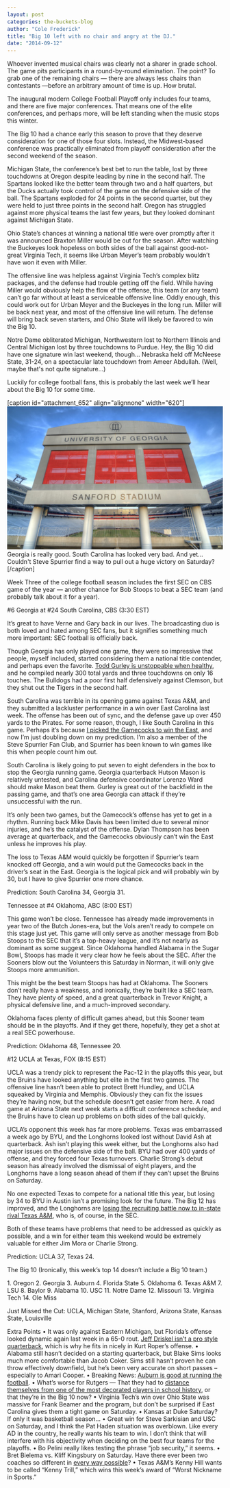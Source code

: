 ```yaml
---
layout: post
categories: the-buckets-blog
author: "Cole Frederick"
title: "Big 10 left with no chair and angry at the DJ."
date: "2014-09-12"
---
```


Whoever invented musical chairs was clearly not a sharer in grade school. The game pits participants in a round-by-round elimination. The point? To grab one of the remaining chairs — there are always less chairs than contestants —before an arbitrary amount of time is up. How brutal.

The inaugural modern College Football Playoff only includes four teams, and there are five major conferences. That means one of the elite conferences, and perhaps more, will be left standing when the music stops this winter.

The Big 10 had a chance early this season to prove that they deserve consideration for one of those four slots. Instead, the Midwest-based conference was practically eliminated from playoff consideration after the second weekend of the season.

Michigan State, the conference’s best bet to run the table, lost by three touchdowns at Oregon despite leading by nine in the second half. The Spartans looked like the better team through two and a half quarters, but the Ducks actually took control of the game on the defensive side of the ball. The Spartans exploded for 24 points in the second quarter, but they were held to just three points in the second half. Oregon has struggled against more physical teams the last few years, but they looked dominant against Michigan State.

Ohio State’s chances at winning a national title were over promptly after it was announced Braxton Miller would be out for the season. After watching the Buckeyes look hopeless on both sides of the ball against good-not-great Virginia Tech, it seems like Urban Meyer’s team probably wouldn’t have won it even with Miller.

The offensive line was helpless against Virginia Tech’s complex blitz packages, and the defense had trouble getting off the field. While having Miller would obviously help the flow of the offense, this team (or any team) can’t go far without at least a serviceable offensive line. Oddly enough, this could work out for Urban Meyer and the Buckeyes in the long run. Miller will be back next year, and most of the offensive line will return. The defense will bring back seven starters, and Ohio State will likely be favored to win the Big 10.

Notre Dame obliterated Michigan, Northwestern lost to Northern Illinois and Central Michigan lost by three touchdowns to Purdue. Hey, the Big 10 did have one signature win last weekend, though... Nebraska held off McNeese State, 31-24, on a spectacular late touchdown from Ameer Abdullah. (Well, maybe that's not quite signature...)

Luckily for college football fans, this is probably the last week we’ll hear about the Big 10 for some time.

\[caption id="attachment\_652" align="alignnone" width="620"\][![](images/bigstock-Sanford-Stadium-20494433-1024x679.jpg)](http://www.thehighscreen.com/wp-content/uploads/2014/09/bigstock-Sanford-Stadium-20494433.jpg) Georgia is really good. South Carolina has looked very bad. And yet... Couldn't Steve Spurrier find a way to pull out a huge victory on Saturday?\[/caption\]

Week Three of the college football season includes the first SEC on CBS game of the year — another chance for Bob Stoops to beat a SEC team (and probably talk about it for a year).

#6 Georgia at #24 South Carolina, CBS (3:30 EST)

It’s great to have Verne and Gary back in our lives. The broadcasting duo is both loved and hated among SEC fans, but it signifies something much more important: SEC football is officially back.

Though Georgia has only played one game, they were so impressive that people, myself included, started considering them a national title contender, and perhaps even the favorite. [Todd Gurley is unstoppable when healthy](http://www.sbnation.com/college-football/2014/9/11/6136087/todd-gurley-georgia-south-carolina-game-2014), and he compiled nearly 300 total yards and three touchdowns on only 16 touches. The Bulldogs had a poor first half defensively against Clemson, but they shut out the Tigers in the second half.

South Carolina was terrible in its opening game against Texas A&M, and they submitted a lackluster performance in a win over East Carolina last week. The offense has been out of sync, and the defense gave up over 450 yards to the Pirates. For some reason, though, I like South Carolina in this game. Perhaps it’s because [I picked the Gamecocks to win the East](http://www.thehighscreen.com/2014/08/ins-and-outs-of-sec-football/), and now I’m just doubling down on my prediction. I’m also a member of the Steve Spurrier Fan Club, and Spurrier has been known to win games like this when people count him out.

South Carolina is likely going to put seven to eight defenders in the box to stop the Georgia running game. Georgia quarterback Hutson Mason is relatively untested, and Carolina defensive coordinator Lorenzo Ward should make Mason beat them. Gurley is great out of the backfield in the passing game, and that’s one area Georgia can attack if they’re unsuccessful with the run.

It’s only been two games, but the Gamecock’s offense has yet to get in a rhythm. Running back Mike Davis has been limited due to several minor injuries, and he’s the catalyst of the offense. Dylan Thompson has been average at quarterback, and the Gamecocks obviously can’t win the East unless he improves his play.

The loss to Texas A&M would quickly be forgotten if Spurrier’s team knocked off Georgia, and a win would put the Gamecocks back in the driver’s seat in the East. Georgia is the logical pick and will probably win by 30, but I have to give Spurrier one more chance.

Prediction: South Carolina 34, Georgia 31.

Tennessee at #4 Oklahoma, ABC (8:00 EST)

This game won’t be close. Tennessee has already made improvements in year two of the Butch Jones-era, but the Vols aren’t ready to compete on this stage just yet. This game will only serve as another message from Bob Stoops to the SEC that it’s a top-heavy league, and it’s not nearly as dominant as some suggest. Since Oklahoma handled Alabama in the Sugar Bowl, Stoops has made it very clear how he feels about the SEC. After the Sooners blow out the Volunteers this Saturday in Norman, it will only give Stoops more ammunition.

This might be the best team Stoops has had at Oklahoma. The Sooners don’t really have a weakness, and ironically, they’re built like a SEC team. They have plenty of speed, and a great quarterback in Trevor Knight, a physical defensive line, and a much-improved secondary.

Oklahoma faces plenty of difficult games ahead, but this Sooner team should be in the playoffs. And if they get there, hopefully, they get a shot at a real SEC powerhouse.

Prediction: Oklahoma 48, Tennessee 20.

#12 UCLA at Texas, FOX (8:15 EST)

UCLA was a trendy pick to represent the Pac-12 in the playoffs this year, but the Bruins have looked anything but elite in the first two games. The offensive line hasn’t been able to protect Brett Hundley, and UCLA squeaked by Virginia and Memphis. Obviously they can fix the issues they’re having now, but the schedule doesn’t get easier from here. A road game at Arizona State next week starts a difficult conference schedule, and the Bruins have to clean up problems on both sides of the ball quickly.

UCLA’s opponent this week has far more problems. Texas was embarrassed a week ago by BYU, and the Longhorns looked lost without David Ash at quarterback. Ash isn’t playing this week either, but the Longhorns also had major issues on the defensive side of the ball. BYU had over 400 yards of offense, and they forced four Texas turnovers. Charlie Strong’s debut season has already involved the dismissal of eight players, and the Longhorns have a long season ahead of them if they can’t upset the Bruins on Saturday.

No one expected Texas to compete for a national title this year, but losing by 34 to BYU in Austin isn’t a promising look for the future. The Big 12 has improved, and the Longhorns are [losing the recruiting battle now to in-state rival Texas A&M](http://www.orlandosentinel.com/sports/florida-recruiting/blog/os-texas-am-enters-jacques-patrick-sweepstakes-20140912-post.html), who is, of course, in the SEC.

Both of these teams have problems that need to be addressed as quickly as possible, and a win for either team this weekend would be extremely valuable for either Jim Mora or Charlie Strong.

Prediction: UCLA 37, Texas 24.

The Big 10 (Ironically, this week’s top 14 doesn’t include a Big 10 team.)

1\. Oregon 2. Georgia 3. Auburn 4. Florida State 5. Oklahoma 6. Texas A&M 7. LSU 8. Baylor 9. Alabama 10. USC 11. Notre Dame 12. Missouri 13. Virginia Tech 14. Ole Miss

Just Missed the Cut: UCLA, Michigan State, Stanford, Arizona State, Kansas State, Louisville

Extra Points • It was only against Eastern Michigan, but Florida’s offense looked dynamic again last week in a 65-0 rout. [Jeff Driskel isn’t a pro style quarterback](http://espn.go.com/blog/sec/post/_/id/88154/driskel-thrives-in-return-as-gators-qb), which is why he fits in nicely in Kurt Roper’s offense. • Alabama still hasn’t decided on a starting quarterback, but Blake Sims looks much more comfortable than Jacob Coker. Sims still hasn’t proven he can throw effectively downfield, but he’s been very accurate on short passes – especially to Amari Cooper. • Breaking News: [Auburn is good at running the football](http://www.al.com/auburnfootball/index.ssf/2014/09/finding_trends_stars_as_we_exa.html). • What’s worse for Rutgers — That they had to [distance themselves from one of the most decorated players in school history](http://www.thehighscreen.com/2014/08/a-consistent-failure-roger-goodell-does-not-care-about-janay-palmer/), or that they’re in the Big 10 now? • Virginia Tech’s win over Ohio State was massive for Frank Beamer and the program, but don’t be surprised if East Carolina gives them a tight game on Saturday. • Kansas at Duke Saturday? If only it was basketball season… • Great win for Steve Sarkisian and USC on Saturday, and I think the Pat Haden situation was overblown. Like every AD in the country, he really wants his team to win. I don’t think that will interfere with his objectivity when deciding on the best four teams for the playoffs. • Bo Pelini really likes testing the phrase “job security,” it seems. • Bret Bielema vs. Kliff Kingsbury on Saturday. Have there ever been two coaches so different in [every way possible](http://espn.go.com/blog/big12/post/_/id/89150/tale-of-the-tape-kingsbury-vs-bielema)? • Texas A&M’s Kenny Hill wants to be called “Kenny Trill,” which wins this week’s award of “Worst Nickname in Sports.”
